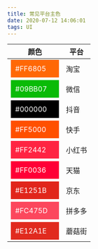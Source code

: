 ```yaml
---
title: 常见平台主色
date: 2020-07-12 14:06:01
tags: UI
---
```


| 颜色 | 平台 |
| --- | --- |
| <div style="background: #FF6805; padding: 10px; width: 90px; color: #fff;">#FF6805</div> | 淘宝 |
| <div style="background: #09BB07; padding: 10px; width: 90px; color: #fff;">#09BB07</div> | 微信 |
| <div style="background: #000000; padding: 10px; width: 90px; color: #fff;">#000000</div> | 抖音 |
| <div style="background: #FF5000; padding: 10px; width: 90px; color: #fff;">#FF5000</div> | 快手 |
| <div style="background: #FF2442; padding: 10px; width: 90px; color: #fff;">#FF2442</div> | 小红书 |
| <div style="background: #FF0036; padding: 10px; width: 90px; color: #fff;">#FF0036</div> | 天猫 |
| <div style="background: #E1251B; padding: 10px; width: 90px; color: #fff;">#E1251B</div> | 京东 |
| <div style="background: #FC475D; padding: 10px; width: 90px; color: #fff;">#FC475D</div> | 拼多多 |
| <div style="background: #E12A1E; padding: 10px; width: 90px; color: #fff;">#E12A1E</div> | 蘑菇街 |